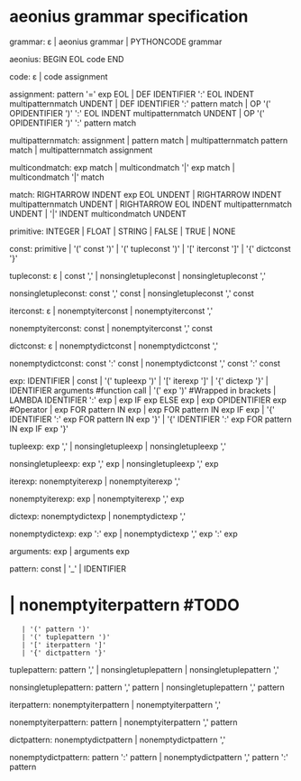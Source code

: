 # aeonius grammar specification

grammar: ε
       | aeonius grammar
       | PYTHONCODE grammar

aeonius: BEGIN EOL code END

code: ε
    | code assignment

assignment: pattern '=' exp EOL
	   | DEF IDENTIFIER ':' EOL INDENT multipatternmatch UNDENT
          | DEF IDENTIFIER ':' pattern match
          | OP '(' OPIDENTIFIER ')' ':' EOL INDENT multipatternmatch UNDENT
          | OP '(' OPIDENTIFIER ')' ':' pattern match

multipatternmatch: assignment
                 | pattern match
                 | multipatternmatch pattern match
                 | multipatternmatch assignment 

multicondmatch: exp match
              | multicondmatch '|' exp match
              | multicondmatch '|' match

match: RIGHTARROW INDENT exp EOL UNDENT
     | RIGHTARROW INDENT multipatternmatch UNDENT
     | RIGHTARROW EOL INDENT multipatternmatch UNDENT
     | '|' INDENT multicondmatch UNDENT


primitive: INTEGER
         | FLOAT
         | STRING
         | FALSE
         | TRUE
         | NONE


const: primitive
     | '(' const ')'
     | '(' tupleconst ')'
     | '[' iterconst ']'
     | '{' dictconst '}'

tupleconst: ε
          | const ','
          | nonsingletupleconst
          | nonsingletupleconst ','

nonsingletupleconst: const ',' const
                   | nonsingletupleconst ',' const

iterconst: ε
	  | nonemptyiterconst
         | nonemptyiterconst ','
	
nonemptyiterconst: const
		   | nonemptyiterconst ',' const

dictconst: ε
	  | nonemptydictconst
         | nonemptydictconst ','
	 
nonemptydictconst: const ':' const
		   | nonemptydictconst ',' const ':' const



exp: IDENTIFIER
   | const
   | '(' tupleexp ')'
   | '[' iterexp ']'
   | '{' dictexp '}'
   | IDENTIFIER arguments		#function call
   | '(' exp ')'	              #Wrapped in brackets
   | LAMBDA IDENTIFIER ':' exp
   | exp IF exp ELSE exp
   | exp OPIDENTIFIER exp 		#Operator
   | exp FOR pattern IN exp
   | exp FOR pattern IN exp IF exp
   | '{' IDENTIFIER ':' exp FOR pattern IN exp '}'
   | '{' IDENTIFIER ':' exp FOR pattern IN exp IF exp '}'

tupleexp: exp ','
        | nonsingletupleexp
        | nonsingletupleexp ','

nonsingletupleexp: exp ',' exp
                 | nonsingletupleexp ',' exp

iterexp: nonemptyiterexp
       | nonemptyiterexp ','

nonemptyiterexp: exp
	        | nonemptyiterexp ',' exp

dictexp: nonemptydictexp
       | nonemptydictexp ','
	 
nonemptydictexp: exp ':' exp
	        | nonemptydictexp ',' exp ':' exp


arguments: exp
         | arguments exp



pattern: const
       | '_'
       | IDENTIFIER
#       | nonemptyiterpattern             #TODO
       | '(' pattern ')'
       | '(' tuplepattern ')'
       | '[' iterpattern ']'
       | '{' dictpattern '}'

tuplepattern: pattern ','
            | nonsingletuplepattern
            | nonsingletuplepattern ','

nonsingletuplepattern: pattern ',' pattern
                     | nonsingletuplepattern ',' pattern

iterpattern: nonemptyiterpattern
	    | nonemptyiterpattern ','

nonemptyiterpattern: pattern
		     | nonemptyiterpattern ',' pattern

dictpattern: nonemptydictpattern
	    | nonemptydictpattern ','

nonemptydictpattern: pattern ':' pattern
		     | nonemptydictpattern ',' pattern ':' pattern